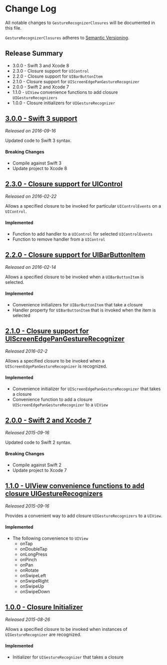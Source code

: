 # Change Log

All notable changes to `GestureRecognizerClosures` will be documented in this file.

`GestureRecognizerClosures` adheres to [Semantic Versioning](http://semver.org/).

## Release Summary
- 3.0.0 - Swift 3 and Xcode 8
- 2.3.0 - Closure support for `UIControl`
- 2.2.0 - Closure support for `UIBarButtonItem`
- 2.1.0 - Closure support for `UIScreenEdgePanGestureRecognizer`
- 2.0.0 - Swift 2 and Xcode 7
- 1.1.0 - `UIView` convenience functions to add closure `UIGestureRecognizers`
- 1.0.0 - Closure initializers for `UIGestureRecognizer`

## [3.0.0 - Swift 3 support](https://github.com/marcbaldwin/GestureRecognizerClosures/releases/tag/3.0.0)
*Released on 2016-09-16*

Updated code to Swift 3 syntax.

#### Breaking Changes
- Compile against Swift 3
- Update project to Xcode 8

## [2.3.0 - Closure support for UIControl](https://github.com/marcbaldwin/GestureRecognizerClosures/releases/tag/2.3.0)
*Released on 2016-02-22*

Allows a specified closure to be invoked for particular `UIControlEvents` on a `UIControl`.

#### Implemented
- Function to add handler to a `UIControl` for selected `UIControlEvents`
- Function to remove handler from a `UIControl`

## [2.2.0 - Closure support for UIBarButtonItem](https://github.com/marcbaldwin/GestureRecognizerClosures/releases/tag/2.2.0)
*Released on 2016-02-14*

Allows a specified closure to be invoked when a `UIBarButtonItem` is selected.

#### Implemented
- Convenience initializers for `UIBarButtonItem` that take a closure
- Handler property for `UIBarButtonItem` that is invoked when the item is selected

## [2.1.0 - Closure support for UIScreenEdgePanGestureRecognizer](https://github.com/marcbaldwin/GestureRecognizerClosures/releases/tag/2.1.0)
*Released 2016-02-2*

Allows a specified closure to be invoked when a `UIScreenEdgePanGestureRecognizer` is recognized.

#### Implemented
- Convenience initializer for `UIScreenEdgePanGestureRecognizer` that takes a closure
- Convenience function to add a closure `UIScreenEdgePanGestureRecognizer` to a `UIView`

## [2.0.0 - Swift 2 and Xcode 7](https://github.com/marcbaldwin/GestureRecognizerClosures/releases/tag/2.0.0)
*Released 2015-09-16*

Updated code to Swift 2 syntax.

#### Breaking Changes
- Compile against Swift 2
- Update project to Xcode 7

## [1.1.0 - UIView convenience functions to add closure UIGestureRecognizers](https://github.com/marcbaldwin/GestureRecognizerClosures/releases/tag/1.1.0)
*Released 2015-09-16*

Provides a convenient way to add closure `UIGestureRecognizers` to a `UIView`.

#### Implemented
- The following convenience to `UIView`
  - onTap
  - onDoubleTap
  - onLongPress
  - onPinch
  - onPan
  - onRotate
  - onSwipeLeft
  - onSwipeRight
  - onSwipeUp
  - onSwipeDown

## [1.0.0 - Closure Initializer](https://github.com/marcbaldwin/GestureRecognizerClosures/releases/tag/1.0.0)
*Released 2015-08-26*

Allows a specified closure to be invoked when instances of `UIGestureRecognizer` are recognized.

#### Implemented
- Initializer for `UIGestureRecognizer` that takes a closure
